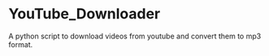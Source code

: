 # YouTube_Downloader
A python script to download videos from youtube and convert them to mp3 format.

